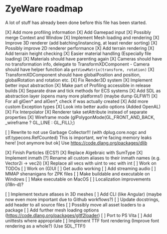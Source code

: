 # ZyeWare roadmap
A lot of stuff has already been done before this file has been started.

[X] Add more profiling information
[X] Add Gamepad input
[X] Possibly merge Context and Window
[X] Implement Mesh loading and rendering
[X] Improve 3D renderer (add batching/instancing, at least render sorting)
[X] Possibly improve 2D renderer performance
[X] Add terrain rendering
[X] Add terrain height checking
[X] Easier material handling (Especially file loading)
[X] Materials should have parenting again
[X] Cameras should have no transformation info, delegate to TransformXDComponent
    - Camera should have helper function ala `getViewMatrix(transform, rotation)`
[X] TransformXDComponent should have globalPosition and position, globalRotation and rotation etc.
[X] Fix Render3D system
[X] Implement better input abstraction
[X] Make part of Profiling accessible in release builds
[X] Separate draw and tick methods for ECS systems
[X] Add SDL as abstraction layer (opens many more platforms!) (maybe dump GLFW?)
[X] For all glGen* and alGen*, check if was actually created
[X] Add more custom Exception types
[X] Look into better audio options (Added OpenAL)
[X] Fix Interpolator
[X] Renderer take setAttribute instead of separate properties
[X] Wireframe mode (glPolygonMode(GL_FRONT_AND_BACK, _wireframe ? GL_LINE : GL_FILL);)


[ ] Rewrite to not use Garbage Collector!!! (with dplug.core.nogc and stf.typecons.RefCounted)
    This is important, we're facing memory leaks here!
    [not anymore but ok]
    Use https://code.dlang.org/packages/dlib

[X] Finish Particles (ECS?)
[X] Replace Algebraic with SumType
[X] Implement inmath
[?] Rename all custom aliases to their inmath names (e.g. Vector2i -> vec2i)
[X] Replace all vecs with uint to vec with int
[ ] Work on TODOs
[ ] Work on (G)UI
[ ] Get audio working
[ ] Add streaming audio
[ ] MMAP shenanigans for ZPK files
[ ] Make buildable and executable on Windows
[ ] Make executable on MacOS
[ ] Localization improvements (i18n-d)?

[ ] Implement texture atlases in 3D meshes
[ ] Add CLI (like Angular) (maybe now even more important due to Github workflows?)
[ ] Update docstrings, add header to all source files
[ ] Possibly move all asset loaders to a package
[ ] Add further mesh loading options (https://code.dlang.org/packages/gltf2loader)
[ ] Port to PS Vita
[ ] Add unittests where appropriate
[ ] Implement TTF font rendering (Improve font rendering as a whole?) (Use SDL_TTF!)
